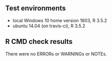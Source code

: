 ## Test environments
* local Windows 10 home version 1803, R 3.5.2
* ubuntu 14.04 (on travis-ci), R 3.5.2

## R CMD check results
There were no ERRORs or WARNINGs or NOTEs.

